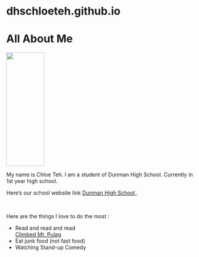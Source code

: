 # dhschloeteh.github.io

<!DOCTYPE html>
<html>
<link rel="stylesheet" type="text/css" href="style.css">
<body>
<h1> All About Me</h1>
<img src="https://dhis.dhs.sg/data/photos/861507B0-5E0C-43A4-90F6-2D0DB9AA0055.jpg" height="300" width="100"/>
<p>
My name is Chloe Teh. I am a student of Dunman High School. Currently in 1st year high school. </p>
<p>
Here’s our school website link <a href ="www.dhs.sg"> Dunman High School  </a>. </p>
<br>
<p>Here are the things I love to do the most : </p> 
<ul>
<li>Read and read and read</li>
<a href="http://www.trailadventours.com/philippine-mountains/mt-pulag"> Climbed Mt. Pulag </a>
<li>Eat junk food (not fast food)</li>
<li>Watching Stand-up Comedy</li>
</ul>
</body>
</html>

